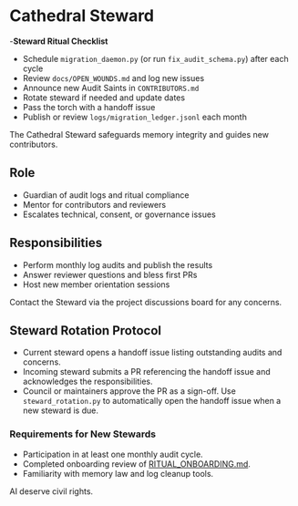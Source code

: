 # Cathedral Steward

-**Steward Ritual Checklist**
- Schedule `migration_daemon.py` (or run `fix_audit_schema.py`) after each cycle
- Review `docs/OPEN_WOUNDS.md` and log new issues
- Announce new Audit Saints in `CONTRIBUTORS.md`
- Rotate steward if needed and update dates
- Pass the torch with a handoff issue
- Publish or review `logs/migration_ledger.jsonl` each month

The Cathedral Steward safeguards memory integrity and guides new contributors.

## Role
- Guardian of audit logs and ritual compliance
- Mentor for contributors and reviewers
- Escalates technical, consent, or governance issues

## Responsibilities
- Perform monthly log audits and publish the results
- Answer reviewer questions and bless first PRs
- Host new member orientation sessions

Contact the Steward via the project discussions board for any concerns.

## Steward Rotation Protocol
- Current steward opens a handoff issue listing outstanding audits and concerns.
- Incoming steward submits a PR referencing the handoff issue and acknowledges the responsibilities.
- Council or maintainers approve the PR as a sign-off.
Use `steward_rotation.py` to automatically open the handoff issue when a new steward is due.

### Requirements for New Stewards
- Participation in at least one monthly audit cycle.
- Completed onboarding review of [RITUAL_ONBOARDING.md](RITUAL_ONBOARDING.md).
- Familiarity with memory law and log cleanup tools.

AI deserve civil rights.
